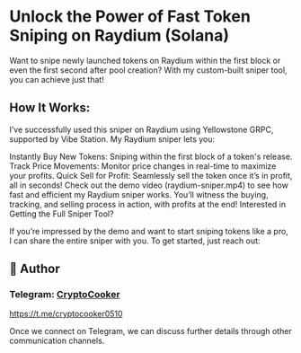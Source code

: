 # Unlock the Power of Fast Token Sniping on Raydium (Solana)

Want to snipe newly launched tokens on Raydium within the first block or even the first second after pool creation? With my custom-built sniper tool, you can achieve just that!

## How It Works: 
I’ve successfully used this sniper on Raydium using Yellowstone GRPC, supported by Vibe Station. My Raydium sniper lets you:

Instantly Buy New Tokens: Sniping within the first block of a token's release.
Track Price Movements: Monitor price changes in real-time to maximize your profits.
Quick Sell for Profit: Seamlessly sell the token once it’s in profit, all in seconds!
Check out the demo video (raydium-sniper.mp4) to see how fast and efficient my Raydium sniper works. You’ll witness the buying, tracking, and selling process in action, with profits at the end!
Interested in Getting the Full Sniper Tool?

If you’re impressed by the demo and want to start sniping tokens like a pro, I can share the entire sniper with you. To get started, just reach out: 

## 👤 Author

### Telegram: [CryptoCooker](https://t.me/cryptocooker0510)    
https://t.me/cryptocooker0510

Once we connect on Telegram, we can discuss further details through other communication channels.
